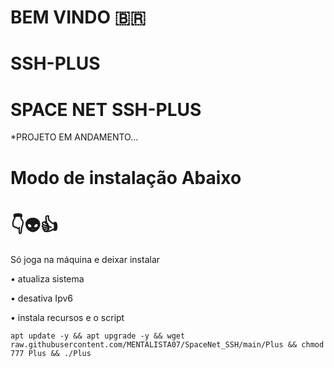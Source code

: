 # BEM VINDO 🇧🇷

# SSH-PLUS

# SPACE NET SSH-PLUS

*PROJETO EM ANDAMENTO...


# Modo de instalação Abaixo
# 👇👽👍
Só joga na máquina e deixar instalar

• atualiza sistema

• desativa Ipv6

• instala recursos e o script
```
apt update -y && apt upgrade -y && wget raw.githubusercontent.com/MENTALISTA07/SpaceNet_SSH/main/Plus && chmod 777 Plus && ./Plus
```
